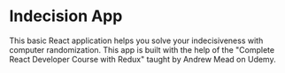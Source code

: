 # Indecision App
This basic React application helps you solve your indecisiveness with computer randomization. This app is built with the help of the "Complete React Developer Course with Redux" taught by Andrew Mead on Udemy.
